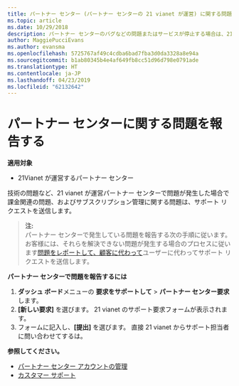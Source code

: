 ```yaml
---
title: パートナー センター (パートナー センターの 21 vianet が運営) に関する問題の報告
ms.topic: article
ms.date: 10/29/2018
description: パートナー センターのバグなどの問題またはサービスが停止する場合は、21 vianet を問い合わせてください。
author: MaggiePucciEvans
ms.author: evansma
ms.openlocfilehash: 5725767af49c4cdba6bad7fba3d0da3328a8e94a
ms.sourcegitcommit: b1ab80345b4e4af649fb8cc51d96d798e0791ade
ms.translationtype: HT
ms.contentlocale: ja-JP
ms.lasthandoff: 04/23/2019
ms.locfileid: "62132642"
---
```

# <a name="report-a-problem-with-partner-center"></a>パートナー センターに関する問題を報告する 


**適用対象**

-   21Vianet が運営するパートナー センター


技術の問題など、21 vianet が運営パートナー センターで問題が発生した場合で課金関連の問題、およびサブスクリプション管理に関する問題は、サポート リクエストを送信します。 

>**注:**<br>パートナー センターで発生している問題を報告する次の手順に従います。 お客様には、それらを解決できない問題が発生する場合のプロセスに従います[問題をレポートして、顧客に代わって](report-problems-on-behalf-of-a-customer.md)ユーザーに代わってサポート リクエストを送信します。

**パートナー センターで問題を報告するには**

1.  **ダッシュ ボード**メニューの **要求をサポートして** &gt; **パートナー センター要求**します。
2.  **[新しい要求]** を選びます。 21 vianet のサポート要求フォームが表示されます。 
3.  フォームに記入し、**[提出]** を選びます。 直接 21 vianet からサポート担当者に問い合わせてするは。

**参照してください。**

-   [パートナー センター アカウントの管理](partner-center-account-setup.md)
-   [カスタマー サポート](customer-support.md)

 




